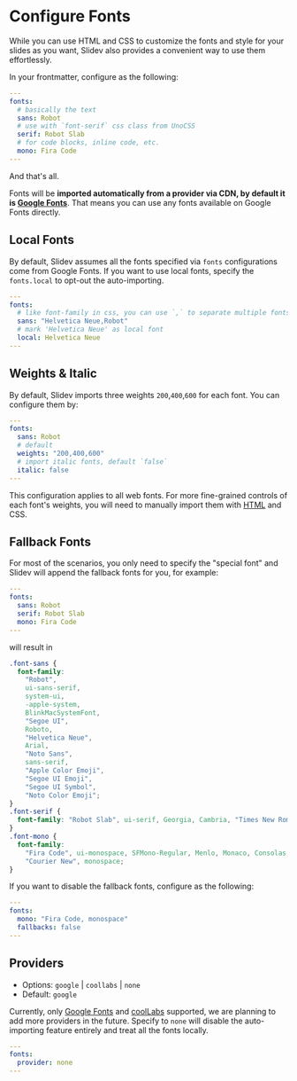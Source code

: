 # Configure Fonts

While you can use HTML and CSS to customize the fonts and style for your slides as you want, Slidev also provides a convenient way to use them effortlessly.

In your frontmatter, configure as the following:

```yaml
---
fonts:
  # basically the text
  sans: Robot
  # use with `font-serif` css class from UnoCSS
  serif: Robot Slab
  # for code blocks, inline code, etc.
  mono: Fira Code
---
```

And that's all.

Fonts will be **imported automatically from a provider via CDN, by default it is [Google Fonts](https://fonts.google.com/)**. That means you can use any fonts available on Google Fonts directly.

## Local Fonts

By default, Slidev assumes all the fonts specified via `fonts` configurations come from Google Fonts. If you want to use local fonts, specify the `fonts.local` to opt-out the auto-importing.

```yaml
---
fonts:
  # like font-family in css, you can use `,` to separate multiple fonts for fallback
  sans: "Helvetica Neue,Robot"
  # mark 'Helvetica Neue' as local font
  local: Helvetica Neue
---
```

## Weights & Italic

By default, Slidev imports three weights `200`,`400`,`600` for each font. You can configure them by:

```yaml
---
fonts:
  sans: Robot
  # default
  weights: "200,400,600"
  # import italic fonts, default `false`
  italic: false
---
```

This configuration applies to all web fonts. For more fine-grained controls of each font's weights, you will need to manually import them with [HTML](/custom/directory-structure.html#index-html) and CSS.

## Fallback Fonts

For most of the scenarios, you only need to specify the "special font" and Slidev will append the fallback fonts for you, for example:

```yaml
---
fonts:
  sans: Robot
  serif: Robot Slab
  mono: Fira Code
---
```

will result in

<!-- eslint-skip -->

```css
.font-sans {
  font-family:
    "Robot",
    ui-sans-serif,
    system-ui,
    -apple-system,
    BlinkMacSystemFont,
    "Segoe UI",
    Roboto,
    "Helvetica Neue",
    Arial,
    "Noto Sans",
    sans-serif,
    "Apple Color Emoji",
    "Segoe UI Emoji",
    "Segoe UI Symbol",
    "Noto Color Emoji";
}
.font-serif {
  font-family: "Robot Slab", ui-serif, Georgia, Cambria, "Times New Roman", Times, serif;
}
.font-mono {
  font-family:
    "Fira Code", ui-monospace, SFMono-Regular, Menlo, Monaco, Consolas, "Liberation Mono",
    "Courier New", monospace;
}
```

If you want to disable the fallback fonts, configure as the following:

```yaml
---
fonts:
  mono: "Fira Code, monospace"
  fallbacks: false
---
```

## Providers

- Options: `google` | `coollabs` | `none`
- Default: `google`

Currently, only [Google Fonts](https://fonts.google.com/) and [coolLabs](https://fonts.coollabs.io/) supported, we are planning to add more providers in the future. Specify to `none` will disable the auto-importing feature entirely and treat all the fonts locally.

```yaml
---
fonts:
  provider: none
---
```
